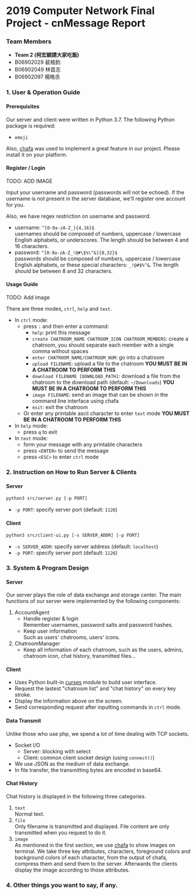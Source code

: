 # 2019 Computer Network Final Project - cnMessage Report

### Team Members
- **Team 2 (柯宏穎請大家吃飯)**
- B06902029 裴梧鈞
- B06902049 林首志
- B06902097 楊皓丞

### 1. User & Operation Guide
#### Prerequisites
Our server and client were written in Python 3.7. The following Python package is required:

- `emoji`

Also, [chafa](https://hpjansson.org/chafa/download/) was used to implement a great feature in our project. Please install it on your platform.

#### Register / Login
TODO: ADD IMAGE

Input your username and password (passwords will not be echoed). If the username is not present in the server database, we'll register one account for you.

Also, we have regex restriction on username and password.
- username: `^[0-9a-zA-Z_]{4,16}$`<br>usernames should be composed of numbers, uppercase / lowercase English alphabets, or underscores. The length should be between 4 and 16 characters.
- password: `^[0-9a-zA-Z_!@#\$%\^&]{8,32}$`<br>passwords should be composed of numbers, uppercase / lowercase English alphabets, or these special characters: `_!@#$%^&`. The length should be between 8 and 32 characters.

#### Usage Guide

TODO: Add image

There are three modes, `ctrl`, `help` and `text`.
- In `ctrl` mode:
    -  press `:` and then enter a command:
        - `help`: print this message
        - `create CHATROOM_NAME CHATROOM_ICON CHATROOM_MEMBERS`: create a chatroom, you should separate each member with a single comma without spaces
        - `enter CHATROOM_NAME/CHATROOM_NUM`: go into a chatroom
        - `upload FILENAME`: upload a file to the chatroom
            **YOU MUST BE IN A CHATROOM TO PERFORM THIS**
        - `download FILENAME [DOWNLOAD_PATH]`: download a file from the chatroom to the download path (default: `~/Downloads`)
            **YOU MUST BE IN A CHATROOM TO PERFORM THIS**
        - `image FILENAME`: send an image that can be shown in the command line interface using chafa
        - `exit`: exit the chatroom
    - Or enter any printable ascii character to enter `text` mode
        **YOU MUST BE IN A CHATROOM TO PERFORM THIS**
- In `help` mode:
    - press `q` to exit
- In `text` mode:
    - form your message with any printable characters
    - press `<ENTER>` to send the message
    - press `<ESC>` to enter `ctrl` mode


### 2. Instruction on How to Run Server & Clients
#### Server
```bash
python3 src/server.py [-p PORT]
```
- `-p PORT`: specify server port (default: `1126`)

#### Client
```bash
python3 src/client-ui.py [-s SERVER_ADDR] [-p PORT]
```
- `-s SERVER_ADDR`: specify server address (default: `localhost`)
- `-p PORT`: specify server port (default: `1126`)

### 3. System & Program Design

#### Server
Our server plays the role of data exchange and storage center.
The main functions of our server were implemented by the following components:
1. AccountAgent
    - Handle register & login<br>Remember usernames, password salts and password hashes.
    - Keep user information<br>Such as users' chatrooms, users' icons.
2. ChatroomManager
    - Keep all information of each chatroom, such as the users, admins, chatroom icon, chat history, transmitted files...


#### Client
- Uses Python built-in [curses](https://docs.python.org/3/library/curses.html) module to build user interface.
- Request the lastest "chatroom list" and "chat history" on every key stroke.
- Display the information above on the screen.
- Send corresponding request after inputting commands in `ctrl` mode.

#### Data Transmit
Unlike those who use php, we spend a lot of time dealing with TCP sockets.
- Socket I/O
    - Server: blocking with select
    - Client: common client socket design (using `connect()`)
- We use JSON as the medium of data exchange.
- In file transfer, the transmitting bytes are encoded in base64.

#### Chat History
Chat history is displayed in the following three categories.
1. `text` <br>Normal text.
2. `file`<br>Only filename is transmitted and displayed. File content are only transmitted when you request to do it.
3. `image`<br>As mentioned in the first section, we use [chafa](https://hpjansson.org/chafa/download/) to show images on terminal. We take three key attributes, characters, foreground colors and background colors of each character, from the output of chafa, compress them and send them to the server. Afterwards the clients display the image according to those attributes.

### 4. Other things you want to say, if any.